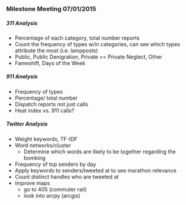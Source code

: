 ### Milestone Meeting 07/01/2015

##### 311 Analysis
- Percentage of each category, total number reports
- Count the frequency of types w/in categories, can see which types attribute the most (i.e. lampposts)
- Public, Public Denigration, Private == Private Neglect, Other
- Fameshift, Days of the Week

##### 911 Analysis
- Frequency of types
- Percentage/ total number
- Dispatch reports not just calls
- Heat index vs. 911 calls? 

##### Twitter Analysis
- Weight keywords, TF-IDF
- Word networks/cluster
	- Determine which words are likely to be together regarding the bombing
- Frequency of top senders by day
- Apply keywords to senders/tweeted at to see marathon relevance
- Count distinct handles who are tweeted at
- Improve maps
	- go to 405 (commuter rail)
	- look into arcpy (arcgis)
	